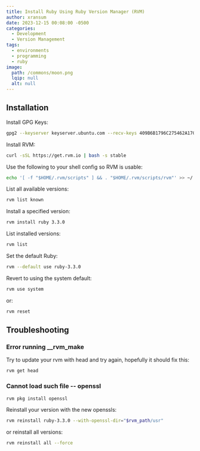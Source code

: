 ```yaml
---
title: Install Ruby Using Ruby Version Manager (RVM)
author: xransum
date: 2023-12-15 00:08:00 -0500
categories:
  - Development
  - Version Management
tags:
  - environments
  - programming
  - ruby
image:
  path: /commons/moon.png
  lqip: null
  alt: null
---
```


## Installation

Install GPG Keys:
```bash
gpg2 --keyserver keyserver.ubuntu.com --recv-keys 409B6B1796C275462A1703113804BB82D39DC0E3 7D2BAF1CF37B13E2069D6956105BD0E739499BDB
```

Install RVM:
```bash
curl -sSL https://get.rvm.io | bash -s stable
```

Use the following to your shell config so RVM is usable:
```bash
echo '[ -f "$HOME/.rvm/scripts" ] && . "$HOME/.rvm/scripts/rvm"' >> ~/.bashrc
```

List all available versions:
```bash
rvm list known
```

Install a specified version:
```bash
rvm install ruby 3.3.0
```

List installed versions:
```bash
rvm list
```

Set the default Ruby:
```bash
rvm --default use ruby-3.3.0
```

Revert to using the system default:
```bash
rvm use system
```

or:
```bash
rvm reset
```

## Troubleshooting

### Error running \_\_rvm_make

Try to update your rvm with head and try again, hopefully it should fix this:
```bash
rvm get head
```

### Cannot load such file -- openssl

```bash
rvm pkg install openssl
```

Reinstall your version with the new openssls:
```bash
rvm reinstall ruby-3.3.0 --with-openssl-dir="$rvm_path/usr"
```

or reinstall all versions:
```bash
rvm reinstall all --force
```
